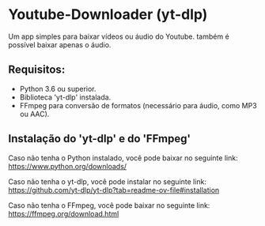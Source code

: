# Youtube-Downloader (yt-dlp)
Um app simples para baixar vídeos ou áudio do Youtube. também é possível baixar apenas o áudio.

## Requisitos:
- Python 3.6 ou superior.
- Biblioteca 'yt-dlp' instalada.
- FFmpeg para conversão de formatos (necessário para áudio, como MP3 ou AAC).

## Instalação do 'yt-dlp' e do 'FFmpeg'

 Caso não tenha o Python instalado, você pode baixar no seguinte link: https://www.python.org/downloads/
 
 Caso não tenha o yt-dlp, você pode instalar no seguinte link: https://github.com/yt-dlp/yt-dlp?tab=readme-ov-file#installation

 Caso não tenha o FFmpeg, você pode baixar no seguinte link: https://ffmpeg.org/download.html
 

